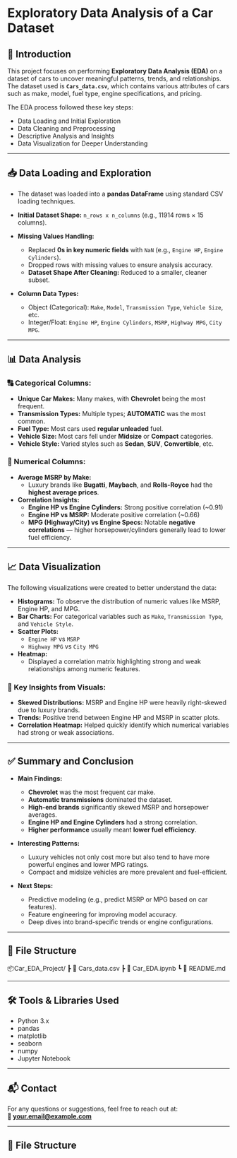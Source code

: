 # Exploratory Data Analysis of a Car Dataset

## 📌 Introduction

This project focuses on performing **Exploratory Data Analysis (EDA)** on a dataset of cars to uncover meaningful patterns, trends, and relationships. The dataset used is **`Cars_data.csv`**, which contains various attributes of cars such as make, model, fuel type, engine specifications, and pricing.

The EDA process followed these key steps:
- Data Loading and Initial Exploration
- Data Cleaning and Preprocessing
- Descriptive Analysis and Insights
- Data Visualization for Deeper Understanding

---

## 📥 Data Loading and Exploration

- The dataset was loaded into a **pandas DataFrame** using standard CSV loading techniques.
- **Initial Dataset Shape:** `n_rows x n_columns` (e.g., 11914 rows × 15 columns).
- **Missing Values Handling:**
  - Replaced **0s in key numeric fields** with `NaN` (e.g., `Engine HP`, `Engine Cylinders`).
  - Dropped rows with missing values to ensure analysis accuracy.
  - **Dataset Shape After Cleaning:** Reduced to a smaller, cleaner subset.

- **Column Data Types:**
  - Object (Categorical): `Make`, `Model`, `Transmission Type`, `Vehicle Size`, etc.
  - Integer/Float: `Engine HP`, `Engine Cylinders`, `MSRP`, `Highway MPG`, `City MPG`.

---

## 📊 Data Analysis

### 🔠 Categorical Columns:

- **Unique Car Makes:** Many makes, with **Chevrolet** being the most frequent.
- **Transmission Types:** Multiple types; **AUTOMATIC** was the most common.
- **Fuel Type:** Most cars used **regular unleaded** fuel.
- **Vehicle Size:** Most cars fell under **Midsize** or **Compact** categories.
- **Vehicle Style:** Varied styles such as **Sedan**, **SUV**, **Convertible**, etc.

### 🔢 Numerical Columns:

- **Average MSRP by Make:**
  - Luxury brands like **Bugatti**, **Maybach**, and **Rolls-Royce** had the **highest average prices**.
- **Correlation Insights:**
  - **Engine HP vs Engine Cylinders:** Strong positive correlation (~0.91)
  - **Engine HP vs MSRP:** Moderate positive correlation (~0.66)
  - **MPG (Highway/City) vs Engine Specs:** Notable **negative correlations** — higher horsepower/cylinders generally lead to lower fuel efficiency.

---

## 📈 Data Visualization

The following visualizations were created to better understand the data:

- **Histograms:** To observe the distribution of numeric values like MSRP, Engine HP, and MPG.
- **Bar Charts:** For categorical variables such as `Make`, `Transmission Type`, and `Vehicle Style`.
- **Scatter Plots:** 
  - `Engine HP` vs `MSRP`
  - `Highway MPG` vs `City MPG`
- **Heatmap:** 
  - Displayed a correlation matrix highlighting strong and weak relationships among numeric features.

### 🧠 Key Insights from Visuals:

- **Skewed Distributions:** MSRP and Engine HP were heavily right-skewed due to luxury brands.
- **Trends:** Positive trend between Engine HP and MSRP in scatter plots.
- **Correlation Heatmap:** Helped quickly identify which numerical variables had strong or weak associations.

---

## ✅ Summary and Conclusion

- **Main Findings:**
  - **Chevrolet** was the most frequent car make.
  - **Automatic transmissions** dominated the dataset.
  - **High-end brands** significantly skewed MSRP and horsepower averages.
  - **Engine HP and Engine Cylinders** had a strong correlation.
  - **Higher performance** usually meant **lower fuel efficiency**.

- **Interesting Patterns:**
  - Luxury vehicles not only cost more but also tend to have more powerful engines and lower MPG ratings.
  - Compact and midsize vehicles are more prevalent and fuel-efficient.

- **Next Steps:**
  - Predictive modeling (e.g., predict MSRP or MPG based on car features).
  - Feature engineering for improving model accuracy.
  - Deep dives into brand-specific trends or engine configurations.

---

## 📁 File Structure

📦Car_EDA_Project/
┣ 📄 Cars_data.csv
┣ 📄 Car_EDA.ipynb
┗ 📄 README.md




---

## 🛠️ Tools & Libraries Used

- Python 3.x
- pandas
- matplotlib
- seaborn
- numpy
- Jupyter Notebook

---

## 📬 Contact

For any questions or suggestions, feel free to reach out at:  
**📧 your.email@example.com**

---



## 📁 File Structure


